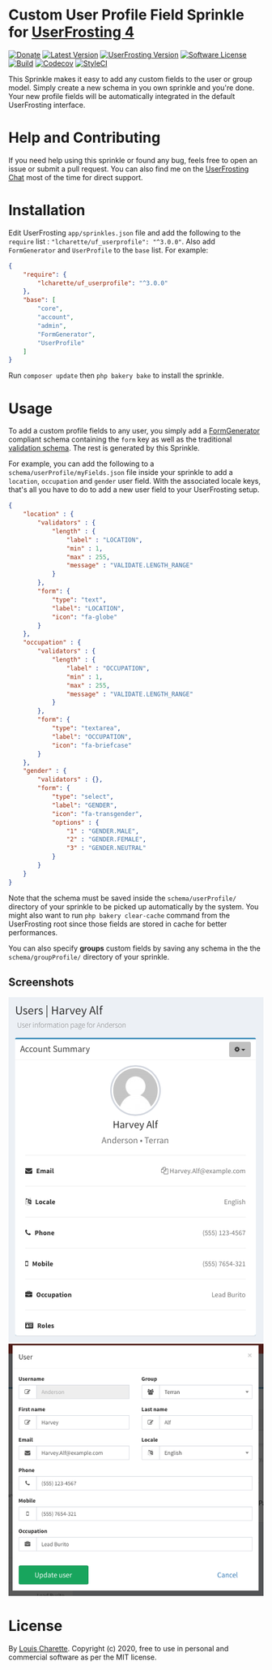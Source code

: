 # Custom User Profile Field Sprinkle for [UserFrosting 4](https://www.userfrosting.com)

[![Donate][kofi-badge]][kofi]
[![Latest Version][releases-badge]][releases]
[![UserFrosting Version][uf-version]][uf]
[![Software License](https://img.shields.io/badge/license-MIT-brightgreen.svg)](LICENSE)
[![Build][build-badge]][build]
[![Codecov][codecov-badge]][codecov]
[![StyleCI][styleci-badge]][styleci]

[kofi]: https://ko-fi.com/A7052ICP
[kofi-badge]: https://img.shields.io/badge/Donate-Buy%20Me%20a%20Coffee-blue.svg
[releases]: https://github.com/lcharette/UF_UserProfile/releases
[releases-badge]: https://img.shields.io/github/release/lcharette/UF_UserProfile.svg
[uf-version]: https://img.shields.io/badge/UserFrosting->=%204.3-brightgreen.svg
[uf]: https://github.com/userfrosting/UserFrosting
[build]: https://github.com/lcharette/UF_UserProfile/actions?query=workflow%3ABuild
[build-badge]: https://github.com/lcharette/UF_UserProfile/workflows/Build/badge.svg?branch=master
[codecov]: https://codecov.io/gh/lcharette/UF_UserProfile
[codecov-badge]: https://codecov.io/gh/lcharette/UF_UserProfile/branch/master/graph/badge.svg
[styleci]: https://styleci.io/repos/83981830
[styleci-badge]: https://styleci.io/repos/83981830/shield?branch=master&style=flat

This Sprinkle makes it easy to add any custom fields to the user or group model. Simply create a new schema in you own sprinkle and you're done. Your new profile fields will be automatically integrated in the default UserFrosting interface.

# Help and Contributing

If you need help using this sprinkle or found any bug, feels free to open an issue or submit a pull request. You can also find me on the [UserFrosting Chat](https://chat.userfrosting.com/) most of the time for direct support.

# Installation

Edit UserFrosting `app/sprinkles.json` file and add the following to the `require` list : `"lcharette/uf_userprofile": "^3.0.0"`. Also add `FormGenerator` and `UserProfile` to the `base` list. For example:

```json
{
    "require": {
        "lcharette/uf_userprofile": "^3.0.0"
    },
    "base": [
        "core",
        "account",
        "admin",
        "FormGenerator",
        "UserProfile"
    ]
}
```

Run `composer update` then `php bakery bake` to install the sprinkle.

# Usage

To add a custom profile fields to any user, you simply add a [FormGenerator](https://github.com/lcharette/UF_FormGenerator) compliant schema containing the `form` key as well as the traditional [validation schema](https://learn.userfrosting.com/routes-and-controllers/client-input/validation). The rest is generated by this Sprinkle.

For example, you can add the following to a `schema/userProfile/myFields.json` file inside your sprinkle to add a `location`, `occupation` and `gender` user field. With the associated locale keys, that's all you have to do to add a new user field to your UserFrosting setup.
```json
{
    "location" : {
        "validators" : {
            "length" : {
                "label" : "LOCATION",
                "min" : 1,
                "max" : 255,
                "message" : "VALIDATE.LENGTH_RANGE"
            }
        },
        "form": {
            "type": "text",
            "label": "LOCATION",
            "icon": "fa-globe"
        }
    },
    "occupation" : {
        "validators" : {
            "length" : {
                "label" : "OCCUPATION",
                "min" : 1,
                "max" : 255,
                "message" : "VALIDATE.LENGTH_RANGE"
            }
        },
        "form": {
            "type": "textarea",
            "label": "OCCUPATION",
            "icon": "fa-briefcase"
        }
    },
    "gender" : {
        "validators" : {},
        "form": {
            "type": "select",
            "label": "GENDER",
            "icon": "fa-transgender",
            "options" : {
                "1" : "GENDER.MALE",
                "2" : "GENDER.FEMALE",
                "3" : "GENDER.NEUTRAL"
            }
        }
    }
}
```

Note that the schema must be saved inside the `schema/userProfile/` directory of your sprinkle to be picked up automatically by the system. You might also want to run `php bakery clear-cache` command from the UserFrosting root since those fields are stored in cache for better performances.

You can also specify **groups** custom fields by saving any schema in the the `schema/groupProfile/` directory of your sprinkle.

## Screenshots

![Screenshot 1](/.github/screenshots/UF_UserProfile1.png?raw=true)
![Screenshot 1](/.github/screenshots/UF_UserProfile2.png?raw=true)

# License
By [Louis Charette](https://github.com/lcharette). Copyright (c) 2020, free to use in personal and commercial software as per the MIT license.
